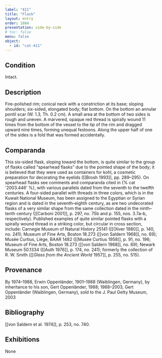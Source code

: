 ```yaml
---
label: "411"
title: "Flask"
layout: entry
order: 1084
presentation: side-by-side
# toc: false
menu: false
object:
  - id: "cat-411"
---
```


## Condition

Intact.

## Description

Fire-polished rim; conical neck with a constriction at its base; sloping shoulders; six-sided, elongated body; flat bottom. On the bottom an annular pontil scar (W. 1.3, Th. 0.2 cm). A small area at the bottom of two sides is rough and uneven. A marvered, opaque red thread is spirally wound 11 times from the bottom of the vessel to the tip of the rim and dragged upward nine times, forming unequal festoons. Along the upper half of one of the sides is a fold that was formed accidentally.

## Comparanda

This six-sided flask, sloping toward the bottom, is quite similar to the group of flasks called “spearhead flasks” due to the pointed shape of the body; it is believed that they were used as containers for kohl, a cosmetic preparation for decorating the eyelids ([[Brosh 1993]], pp. 289–295). On spearhead flasks see comments and comparanda cited in {% cat '2003.446' %}, with various parallels dated from the seventh to the twelfth centuries. A four-sided parallel with threads in three colors, which is in the Kuwait National Museum, has been assigned to the Egyptian or Syrian region and is dated in the seventh–eighth century, as are two undecorated flasks of a very similar shape from the same collection dated in the ninth–tenth century ([[Carboni 2001]], p. 297, no. 75b and p. 155, nos. 3.7a–b, respectively). Published examples of quite similar pointed flasks with a spirally wound thread in a striking color, but circular in cross section, include: Carnegie Museum of Natural History 25141 ([[Oliver 1980]], p. 140, no. 241); Museum of Fine Arts, Boston 18.273 ([[von Saldern 1968]], no. 69); Musée Curtius, Liège, BAAR 1482 ([[Musée Curtius 1958]], p. 91, no. 196; Museum of Fine Arts, Boston 18.273 ([[von Saldern 1968]], no. 69); Newark Museum 50.1334 ([[Auth 1976]], p. 174, no. 241); formerly the collection of R. W. Smith ([[*Glass from the Ancient World* 1957]], p. 255, no. 515).

## Provenance

By 1974–1988, Erwin Oppenländer, 1901–1988 (Waiblingen, Germany), by inheritance to his son, Gert Oppenländer, 1988; 1988–2003, Gert Oppenländer (Waiblingen, Germany), sold to the J. Paul Getty Museum, 2003

## Bibliography

[[von Saldern et al. 1974]], p. 253, no. 740.

## Exhibitions

None